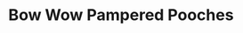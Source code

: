 ---
title: "Bow Wow Pampered Pooches"
url: /arkadelphia/bow-wow-pampered-pooches-clinton-street/
shop: pet grooming
---